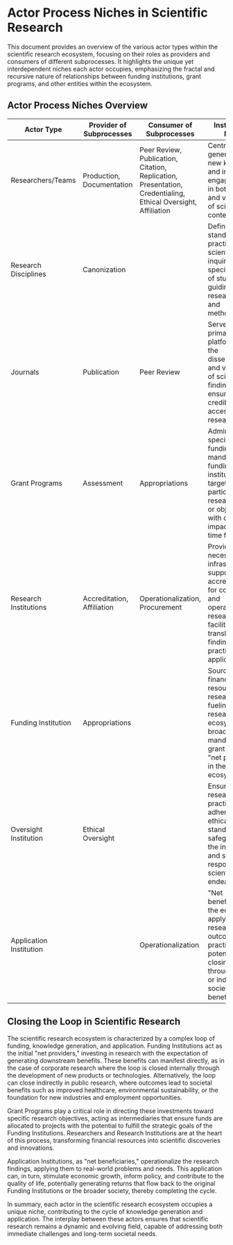 # Actor Process Niches in Scientific Research

This document provides an overview of the various actor types within the scientific research ecosystem, focusing on their roles as providers and consumers of different subprocesses. It highlights the unique yet interdependent niches each actor occupies, emphasizing the fractal and recursive nature of relationships between funding institutions, grant programs, and other entities within the ecosystem.

## Actor Process Niches Overview

| Actor Type            | Provider of Subprocesses                                | Consumer of Subprocesses                                | Institutional Niche                                                                                   |
|-----------------------|----------------------------------------------------------|---------------------------------------------------------|-------------------------------------------------------------------------------------------------------|
| Researchers/Teams     | Production, Documentation                               | Peer Review, Publication, Citation, Replication, Presentation, Credentialing, Ethical Oversight, Affiliation | Central to the generation of new knowledge and insights; engage deeply in both creation and validation of scientific content. |
| Research Disciplines  | Canonization                                             |                                                         | Define the standards and practices of scientific inquiry within specific fields of study, guiding research focus and methodologies. |
| Journals              | Publication                                              | Peer Review                                              | Serve as the primary platforms for the dissemination and validation of scientific findings, ensuring the credibility and accessibility of research. |
| Grant Programs        | Assessment                                               | Appropriations                                           | Administer specific funding mandates from funding institutions, targeting particular research areas or objectives with defined impacts and time frames. |
| Research Institutions | Accreditation, Affiliation                               | Operationalization, Procurement                          | Provide the necessary infrastructure, support, and accreditation for conducting and operationalizing research, facilitating the translation of findings into practical applications. |
| Funding Institution   | Appropriations                                           |                                                         | Source of financial resources for research, fueling the research ecosystem with broader mandates than grant programs; "net provider" in the ecosystem. |
| Oversight Institution | Ethical Oversight                                        |                                                         | Ensure that research practices adhere to ethical standards, safeguarding the integrity and social responsibility of scientific endeavors. |
| Application Institution |                                                         | Operationalization                                       | "Net beneficiary" in the ecosystem, applying research outcomes to practical ends, potentially closing the loop through direct or indirect societal benefits. |

## Closing the Loop in Scientific Research

The scientific research ecosystem is characterized by a complex loop of funding, knowledge generation, and application. Funding Institutions act as the initial "net providers," investing in research with the expectation of generating downstream benefits. These benefits can manifest directly, as in the case of corporate research where the loop is closed internally through the development of new products or technologies. Alternatively, the loop can close indirectly in public research, where outcomes lead to societal benefits such as improved healthcare, environmental sustainability, or the foundation for new industries and employment opportunities.

Grant Programs play a critical role in directing these investments toward specific research objectives, acting as intermediaries that ensure funds are allocated to projects with the potential to fulfill the strategic goals of the Funding Institutions. Researchers and Research Institutions are at the heart of this process, transforming financial resources into scientific discoveries and innovations.

Application Institutions, as "net beneficiaries," operationalize the research findings, applying them to real-world problems and needs. This application can, in turn, stimulate economic growth, inform policy, and contribute to the quality of life, potentially generating returns that flow back to the original Funding Institutions or the broader society, thereby completing the cycle.

In summary, each actor in the scientific research ecosystem occupies a unique niche, contributing to the cycle of knowledge generation and application. The interplay between these actors ensures that scientific research remains a dynamic and evolving field, capable of addressing both immediate challenges and long-term societal needs.
